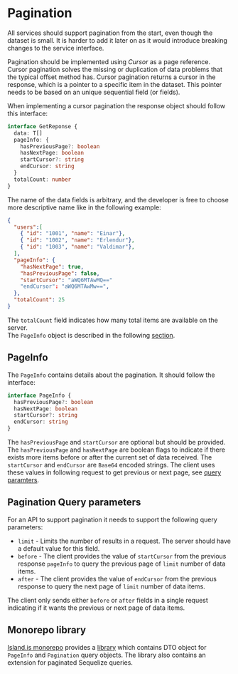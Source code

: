 # Pagination

All services should support pagination from the start, even though the dataset is small. It is harder to add it later on as it would introduce breaking changes to the service interface.

Pagination should be implemented using _Cursor_ as a page reference. Cursor pagination solves the missing or duplication of data problems that the typical offset method has. Cursor pagination returns a cursor in the response, which is a pointer to a specific item in the dataset. This pointer needs to be based on an unique sequential field (or fields).

When implementing a cursor pagination the response object should follow this interface:

```typescript
interface GetReponse {
  data: T[]
  pageInfo: {
    hasPreviousPage?: boolean
    hasNextPage: boolean
    startCursor?: string
    endCursor: string
  }
  totalCount: number
}
```

The name of the data fields is arbitrary, and the developer is free to choose more descriptive name like in the following example:

```json
{
  "users":[
    { "id": "1001", "name": "Einar"},
    { "id": "1002", "name": "Erlendur"},
    { "id": "1003", "name": "Valdimar"},
  ],
  "pageInfo": {
    "hasNextPage": true,
    "hasPreviousPage": false,
    "startCursor": "aWQ6MTAwMQ=="
    "endCursor": "aWQ6MTAwMw==",
  },
  "totalCount": 25
}
```

The `totalCount` field indicates how many total items are available on the server.  
The `PageInfo` object is described in the following [section](#pageinfo).

## PageInfo

The `PageInfo` contains details about the pagination. It should follow the interface:

```typescript
interface PageInfo {
  hasPreviousPage?: boolean
  hasNextPage: boolean
  startCursor?: string
  endCursor: string
}
```

The `hasPreviousPage` and `startCursor` are optional but should be provided.
The `hasPreviousPage` and `hasNextPage` are boolean flags to indicate if there exists more items before or after the current set of data received.
The `startCursor` and `endCursor` are `Base64` encoded strings. The client uses these values in following request to get previous or next page, see [query paramters](#pagination-query-parameters).

## Pagination Query parameters

For an API to support pagination it needs to support the following query parameters:

- `limit` - Limits the number of results in a request. The server should have a default value for this field.
- `before` - The client provides the value of `startCursor` from the previous response `pageInfo` to query the previous page of `limit` number of data items.
- `after` - The client provides the value of `endCursor` from the previous response to query the next page of `limit` number of data items.

The client only sends either `before` or `after` fields in a single request indicating if it wants the previous or next page of data items.

## Monorepo library

[Island.is monorepo](https://github.com/island-is/island.is) provides a [library](https://docs.devland.is/libs/nest/pagination) which contains DTO object for `PageInfo` and `Pagination` query objects. The library also contains an extension for paginated Sequelize queries.
